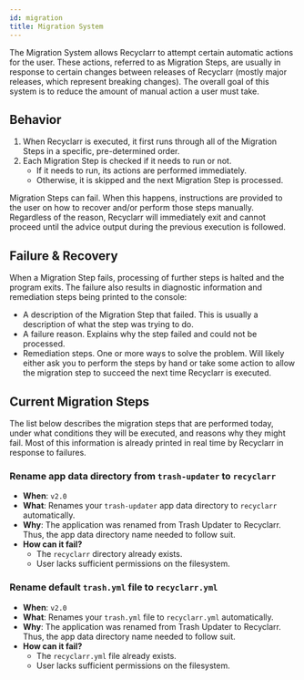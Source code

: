 ```yaml
---
id: migration
title: Migration System
---
```

The Migration System allows Recyclarr to attempt certain automatic actions for the user. These
actions, referred to as Migration Steps, are usually in response to certain changes between releases
of Recyclarr (mostly major releases, which represent breaking changes). The overall goal of this
system is to reduce the amount of manual action a user must take.

## Behavior

1. When Recyclarr is executed, it first runs through all of the Migration Steps in a specific,
   pre-determined order.
1. Each Migration Step is checked if it needs to run or not.
   - If it needs to run, its actions are performed immediately.
   - Otherwise, it is skipped and the next Migration Step is processed.

Migration Steps can fail. When this happens, instructions are provided to the user on how to recover
and/or perform those steps manually. Regardless of the reason, Recyclarr will immediately exit and
cannot proceed until the advice output during the previous execution is followed.

## Failure & Recovery

When a Migration Step fails, processing of further steps is halted and the program exits. The
failure also results in diagnostic information and remediation steps being printed to the console:

- A description of the Migration Step that failed. This is usually a description of what the step
  was trying to do.
- A failure reason. Explains why the step failed and could not be processed.
- Remediation steps. One or more ways to solve the problem. Will likely either ask you to perform
  the steps by hand or take some action to allow the migration step to succeed the next time
  Recyclarr is executed.

## Current Migration Steps

The list below describes the migration steps that are performed today, under what conditions they
will be executed, and reasons why they might fail. Most of this information is already printed in
real time by Recyclarr in response to failures.

### Rename app data directory from `trash-updater` to `recyclarr`

- **When**: `v2.0`
- **What**: Renames your `trash-updater` app data directory to `recyclarr` automatically.
- **Why**: The application was renamed from Trash Updater to Recyclarr. Thus, the app data directory
  name needed to follow suit.
- **How can it fail?**
  - The `recyclarr` directory already exists.
  - User lacks sufficient permissions on the filesystem.

### Rename default `trash.yml` file to `recyclarr.yml`

- **When**: `v2.0`
- **What**: Renames your `trash.yml` file to `recyclarr.yml` automatically.
- **Why**: The application was renamed from Trash Updater to Recyclarr. Thus, the app data directory
  name needed to follow suit.
- **How can it fail?**
  - The `recyclarr.yml` file already exists.
  - User lacks sufficient permissions on the filesystem.

